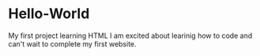 # Hello-World
My first project learning HTML
I am excited about learinig how to code and can't wait to complete my first website.

